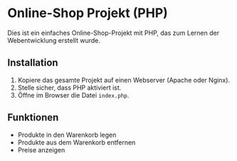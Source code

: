 # Online-Shop Projekt (PHP)

Dies ist ein einfaches Online-Shop-Projekt mit PHP, das zum Lernen der Webentwicklung erstellt wurde.

## Installation
1. Kopiere das gesamte Projekt auf einen Webserver (Apache oder Nginx).
2. Stelle sicher, dass PHP aktiviert ist.
3. Öffne im Browser die Datei `index.php`.

## Funktionen
- Produkte in den Warenkorb legen
- Produkte aus dem Warenkorb entfernen
- Preise anzeigen


